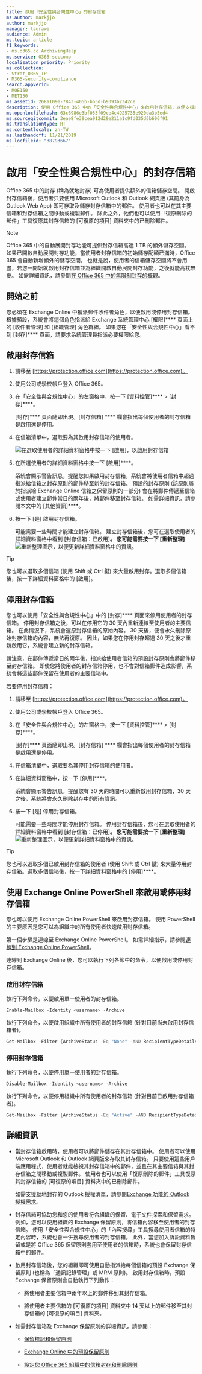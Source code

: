 ```yaml
---
title: 啟用「安全性與合規性中心」的封存信箱
ms.author: markjjo
author: markjjo
manager: laurawi
audience: Admin
ms.topic: article
f1_keywords:
- ms.o365.cc.ArchivingHelp
ms.service: O365-seccomp
localization_priority: Priority
ms.collection:
- Strat_O365_IP
- M365-security-compliance
search.appverid:
- MOE150
- MET150
ms.assetid: 268a109e-7843-405b-bb3d-b9393b2342ce
description: 使用 Office 365 中的「安全性與合規性中心」來啟用封存信箱，以便支援組織的郵件保留、電子文件探索和保留需求。
ms.openlocfilehash: 63c6986e3bf053f09ce4c4925735e920da3b5ed4
ms.sourcegitcommit: 3eae8fe39cea912d29e211a1c9fd035d6b606f91
ms.translationtype: HT
ms.contentlocale: zh-TW
ms.lasthandoff: 11/21/2019
ms.locfileid: "38793667"
---
```

# <a name="enable-archive-mailboxes-in-the-security--compliance-center"></a>啟用「安全性與合規性中心」的封存信箱
  
Office 365 中的封存 (稱為就地封存) 可為使用者提供額外的信箱儲存空間。 開啟封存信箱後，使用者只要使用 Microsoft Outlook 和 Outlook 網頁版 (其前身為 Outlook Web App) 即可存取及儲存封存信箱中的郵件。 使用者也可以在其主要信箱和封存信箱之間移動或複製郵件。 除此之外，他們也可以使用「復原刪除的郵件」工具復原其封存信箱的 [可復原的項目] 資料夾中的已刪除郵件。 
  
> [!NOTE]
> Office 365 中的自動展開封存功能可提供封存信箱高達 1 TB 的額外儲存空間。 如果已開啟自動展開封存功能，當使用者封存信箱的初始儲存配額已滿時，Office 365 會自動新增額外的儲存空間。 也就是說，使用者的信箱儲存空間將不會用盡，若您一開始就啟用封存信箱並為組織開啟自動展開封存功能，之後就能高枕無憂。 如需詳細資訊，請參閱[在 Office 365 中的無限制封存的概觀](unlimited-archiving.md)。 
  
## <a name="before-you-begin"></a>開始之前

您必須在 Exchange Online 中獲派郵件收件者角色，以便啟用或停用封存信箱。 根據預設，系統會將這個角色指派給 Exchange 系統管理中心 [權限]**** 頁面上的 [收件者管理] 和 [組織管理] 角色群組。 如果您在「安全性與合規性中心」看不到 [封存]**** 頁面，請要求系統管理員指派必要權限給您。 
  
## <a name="enable-an-archive-mailbox"></a>啟用封存信箱
  
1. 請移至 [https://protection.office.com](https://protection.office.com)。
    
2. 使用公司或學校帳戶登入 Office 365。
    
3. 在「安全性與合規性中心」的左窗格中，按一下 [資料控管]**** \> [封存]****。
    
    [封存]**** 頁面隨即出現。[封存信箱] **** 欄會指出每個使用者的封存信箱是啟用還是停用。 
    
4. 在信箱清單中，選取要為其啟用封存信箱的使用者。
    
    ![在選取使用者的詳細資料窗格中按一下 [啟用]，以啟用封存信箱](media/8b53cdec-d5c9-4c28-af11-611f95c37b34.png)
  
5. 在所選使用者的詳細資料窗格中按一下 [啟用]****。 
    
    系統會顯示警告訊息，提醒您如果啟用封存信箱，系統會將使用者信箱中超過指派給信箱之封存原則的郵件移至新的封存信箱。 預設的封存原則 (該原則屬於指派給 Exchange Online 信箱之保留原則的一部分) 會在將郵件傳遞至信箱或使用者建立郵件當日的兩年後，將郵件移至封存信箱。 如需詳細資訊，請參閱本文中的 [其他資訊]****。 
    
6. 按一下 [是] 啟用封存信箱。 
    
    可能需要一些時間才能建立封存信箱。 建立封存信箱後，您可在選取使用者的詳細資料窗格中看到 [封存信箱：已啟用]****。 您可能需要按一下 [重新整理]**** ![重新整理圖示](media/O365-MDM-Policy-RefreshIcon.gif)，以便更新詳細資料窗格中的資訊。 
    
> [!TIP]
> 您也可以選取多個信箱 (使用 Shift 或 Ctrl 鍵) 來大量啟用封存。選取多個信箱後，按一下詳細資料窗格中的 [啟用]。 
  
## <a name="disable-an-archive-mailbox"></a>停用封存信箱
  
您也可以使用「安全性與合規性中心」中的 [封存]**** 頁面來停用使用者的封存信箱。 停用封存信箱之後，可以在停用它的 30 天內重新連線至使用者的主要信箱。 在此情況下，系統會還原封存信箱的原始內容。 30 天後，便會永久刪除原始封存信箱的內容，無法再復原。 因此，如果您在停用封存超過 30 天之後才重新啟用它，系統會建立新的封存信箱。 
  
請注意，在郵件傳遞當日的兩年後，指派給使用者信箱的預設封存原則會將郵件移至封存信箱。 即使您將使用者的封存信箱停用，也不會對信箱郵件造成影響，系統會將這些郵件保留在使用者的主要信箱中。
  
若要停用封存信箱：
  
1. 請移至 [https://protection.office.com](https://protection.office.com)。
    
2. 使用公司或學校帳戶登入 Office 365。
    
3. 在「安全性與合規性中心」的左窗格中，按一下 [資料控管]**** \> [封存]****。
    
    [封存]**** 頁面隨即出現。[封存信箱] **** 欄會指出每個使用者的封存信箱是啟用還是停用。 
    
4. 在信箱清單中，選取要為其停用封存信箱的使用者。
    
5. 在詳細資料窗格中，按一下 [停用]****。 
    
    系統會顯示警告訊息，提醒您有 30 天的時間可以重新啟用封存信箱，30 天之後，系統將會永久刪除封存中的所有資訊。 
    
6. 按一下 [是] 停用封存信箱。 
    
    可能需要一些時間才能停用封存信箱。 停用封存信箱後，您可在選取使用者的詳細資料窗格中看到 [封存信箱：已停用]****。 您可能需要按一下 [重新整理]**** ![重新整理圖示](media/O365-MDM-Policy-RefreshIcon.gif)，以便更新詳細資料窗格中的資訊。 
    
> [!TIP]
> 您也可以選取多個已啟用封存信箱的使用者 (使用 Shift 或 Ctrl 鍵) 來大量停用封存信箱。選取多個信箱後，按一下詳細資料窗格中的 [停用]****。 
  
## <a name="use-exchange-online-powershell-to-enable-or-disable-archive-mailboxes"></a>使用 Exchange Online PowerShell 來啟用或停用封存信箱

您也可以使用 Exchange Online PowerShell 來啟用封存信箱。 使用 PowerShell 的主要原因是您可以為組織中的所有使用者快速啟用封存信箱。

第一個步驟是連線至 Exchange Online PowerShell。 如需詳細指示，請參閱[連線到 Exchange Online PowerShell](https://docs.microsoft.com/powershell/exchange/exchange-online/connect-to-exchange-online-powershell/connect-to-exchange-online-powershell)。

連線到 Exchange Online 後，您可以執行下列各節中的命令，以便啟用或停用封存信箱。

### <a name="enable-archive-mailboxes"></a>啟用封存信箱

執行下列命令，以便啟用單一使用者的封存信箱。
    
  ```powershell
  Enable-Mailbox -Identity <username> -Archive
  ```

執行下列命令，以便啟用組織中所有使用者的封存信箱 (針對目前尚未啟用封存信箱者)。
    
  ```powershell
  Get-Mailbox -Filter {ArchiveStatus -Eq "None" -AND RecipientTypeDetails -eq "UserMailbox"} | Enable-Mailbox -Archive
  ```

### <a name="disable-archive-mailboxes"></a>停用封存信箱

執行下列命令，以便停用單一使用者的封存信箱。
    
  ```powershell
  Disable-Mailbox -Identity <username> -Archive
  ```

執行下列命令，以便停用組織中所有使用者的封存信箱 (針對目前已啟用封存信箱者)。
    
  ```powershell
  Get-Mailbox -Filter {ArchiveStatus -Eq "Active" -AND RecipientTypeDetails -eq "UserMailbox"} | Disable-Mailbox -Archive
  ```

## <a name="more-information"></a>詳細資訊
  
- 當封存信箱啟用時，使用者可以將郵件儲存在其封存信箱中。 使用者可以使用 Microsoft Outlook 和 Outlook 網頁版來存取其封存信箱。 只要使用這些用戶端應用程式，使用者就能檢視其封存信箱中的郵件，並且在其主要信箱與其封存信箱之間移動或複製郵件。 使用者也可以使用「復原刪除的郵件」工具復原其封存信箱的 [可復原的項目] 資料夾中的已刪除郵件。

   如需支援就地封存的 Outlook 授權清單，請參閱[Exchange 功能的 Outlook 授權需求](https://support.office.com/article/outlook-license-requirements-for-exchange-features-46b6b7c5-c3ca-43e5-8424-1e2807917c99)。

- 封存信箱可協助您和您的使用者符合組織的保留、電子文件探索和保留需求。 例如，您可以使用組織的 Exchange 保留原則，將信箱內容移至使用者的封存信箱。 使用「安全性與合規性中心」的「內容搜尋」工具搜尋使用者信箱的特定內容時，系統也會一併搜尋使用者的封存信箱。 此外，當您加入訴訟資料暫留或是將 Office 365 保留原則套用至使用者的信箱時，系統也會保留封存信箱中的郵件。
  
- 啟用封存信箱後，您的組織即可使用自動指派給每個信箱的預設 Exchange 保留原則 (也稱為「通訊記錄管理」或 MRM 原則)。 啟用封存信箱時，預設 Exchange 保留原則會自動執行下列動作： 
  
    - 將使用者主要信箱中兩年以上的郵件移到其封存信箱。 
    
    - 將使用者主要信箱的 [可復原的項目] 資料夾中 14 天以上的郵件移至其封存信箱的 [可復原的項目] 資料夾。
    
- 如需封存信箱及 Exchange 保留原則的詳細資訊，請參閱：
    
  - [保留標記和保留原則](https://go.microsoft.com/fwlink/?LinkId=404424)
    
  - [Exchange Online 中的預設保留原則](https://go.microsoft.com/fwlink/?linkid=839418)
    
  - [設定您 Office 365 組織中的信箱封存和刪除原則](set-up-an-archive-and-deletion-policy-for-mailboxes.md)
